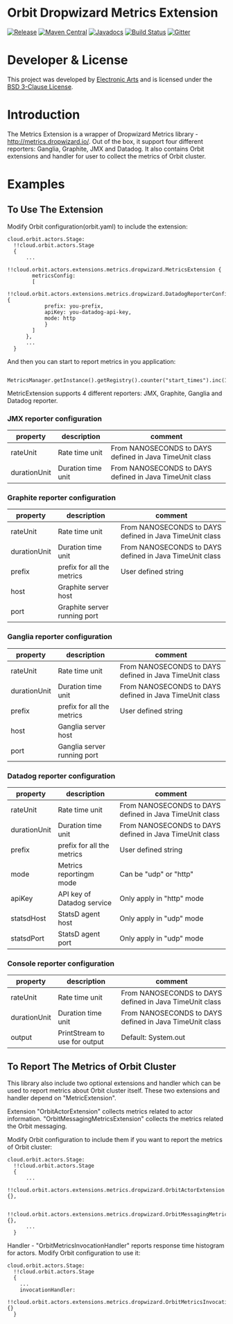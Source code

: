 Orbit Dropwizard Metrics Extension
============
[![Release](https://img.shields.io/github/release/orbit/orbit-dropwizard-metrics.svg)](https://github.com/orbit/orbit-dropwizard-metrics/releases)
[![Maven Central](https://img.shields.io/maven-central/v/cloud.orbit/orbit-dropwizard-metrics.svg)](https://repo1.maven.org/maven2/cloud/orbit/orbit-dropwizard-metrics/)
[![Javadocs](https://img.shields.io/maven-central/v/cloud.orbit/orbit-dropwizard-metrics.svg?label=javadocs)](http://www.javadoc.io/doc/cloud.orbit/orbit-dropwizard-metrics)
[![Build Status](https://img.shields.io/travis/orbit/orbit-dropwizard-metrics.svg)](https://travis-ci.org/orbit/orbit-dropwizard-metrics)
[![Gitter](https://img.shields.io/badge/style-Join_Chat-ff69b4.svg?style=flat&label=gitter)](https://gitter.im/orbit/orbit?utm_source=badge&utm_medium=badge&utm_campaign=pr-badge)

Developer & License
======
This project was developed by [Electronic Arts](http://www.ea.com) and is licensed under the [BSD 3-Clause License](LICENSE).

Introduction
======
The Metrics Extension is a wrapper of Dropwizard Metrics library - http://metrics.dropwizard.io/. Out of the box, it support four different reporters: Ganglia, Graphite, JMX and Datadog. 
It also contains Orbit extensions and handler for user to collect the metrics of Orbit cluster. 

Examples
======
To Use The Extension
-----
Modify Orbit configuration(orbit.yaml) to include the extension: 
```
cloud.orbit.actors.Stage:
  !!cloud.orbit.actors.Stage
  {
      ...
      !!cloud.orbit.actors.extensions.metrics.dropwizard.MetricsExtension {
        metricsConfig:
        [
          !!cloud.orbit.actors.extensions.metrics.dropwizard.DatadogReporterConfig {
            prefix: you-prefix,
            apiKey: you-datadog-api-key,
            mode: http
            }
        ]
      },
      ...
  } 
```

And then you can start to report metrics in you application:
```
    MetricsManager.getInstance().getRegistry().counter("start_times").inc(1);
```

MetricExtension supports 4 different reporters: JMX, Graphite, Ganglia and Datadog reporter. 

### JMX reporter configuration

| property     | description    | comment |
| --------|---------|-------|
| rateUnit  | Rate time unit   | From NANOSECONDS to DAYS defined in Java TimeUnit class    |
| durationUnit | Duration time unit | From NANOSECONDS to DAYS defined in Java TimeUnit class     |

### Graphite reporter configuration

| property     | description    | comment |
| --------|---------|-------|
| rateUnit  | Rate time unit   | From NANOSECONDS to DAYS defined in Java TimeUnit class    |
| durationUnit | Duration time unit | From NANOSECONDS to DAYS defined in Java TimeUnit class     |
| prefix | prefix for all the metrics | User defined string     |
| host | Graphite server host |      |
| port | Graphite server running port |     |
### Ganglia reporter configuration

| property     | description    | comment |
| --------|---------|-------|
| rateUnit  | Rate time unit   | From NANOSECONDS to DAYS defined in Java TimeUnit class    |
| durationUnit | Duration time unit | From NANOSECONDS to DAYS defined in Java TimeUnit class     |
| prefix | prefix for all the metrics | User defined string     |
| host | Ganglia server host |      |
| port | Ganglia server running port |     |

### Datadog reporter configuration

| property     | description    | comment |
| --------|---------|-------|
| rateUnit  | Rate time unit   | From NANOSECONDS to DAYS defined in Java TimeUnit class    |
| durationUnit | Duration time unit | From NANOSECONDS to DAYS defined in Java TimeUnit class     |
| prefix | prefix for all the metrics | User defined string     |
| mode | Metrics reportingm mode | Can be "udp" or "http"     |
| apiKey | API key of Datadog service | Only apply in "http" mode    |
| statsdHost | StatsD agent host |  Only apply in "udp" mode   |
| statsdPort | StatsD agent port |  Only apply in "udp" mode   |

### Console reporter configuration

| property     | description    | comment |
| --------|---------|-------|
| rateUnit  | Rate time unit   | From NANOSECONDS to DAYS defined in Java TimeUnit class    |
| durationUnit | Duration time unit | From NANOSECONDS to DAYS defined in Java TimeUnit class     |
| output | PrintStream to use for output |  Default: System.out   |

To Report The Metrics of Orbit Cluster
-----
This library also include two optional extensions and handler which can be used to report metrics about Orbit cluster itself. These two extensions and handler depend on "MetricExtension".

Extension "OrbitActorExtension" collects metrics related to actor information. "OrbitMessagingMetricsExtension" collects the metrics related the Orbit messaging. 

Modify Orbit configuration to include them if you want to report the metrics of Orbit cluster:
```
cloud.orbit.actors.Stage:
  !!cloud.orbit.actors.Stage
  {
      ...
      !!cloud.orbit.actors.extensions.metrics.dropwizard.OrbitActorExtension {},

      !!cloud.orbit.actors.extensions.metrics.dropwizard.OrbitMessagingMetricsExtension {},
      ...
  } 
```

Handler - "OrbitMetricsInvocationHandler" reports response time histogram for actors.  Modify Orbit configuration to use it:

```
cloud.orbit.actors.Stage:
  !!cloud.orbit.actors.Stage
  {
    ...
    invocationHandler:
      !!cloud.orbit.actors.extensions.metrics.dropwizard.OrbitMetricsInvocationHandler {}
  } 
 ```
